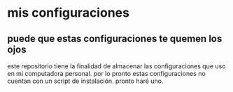 # mis configuraciones
## puede que estas configuraciones te quemen los ojos
este repositorio tiene la finalidad de almacenar las configuraciones que uso en mi computadora personal.
por lo pronto estas configuraciones no cuentan con un script de instalación. pronto haré uno.
